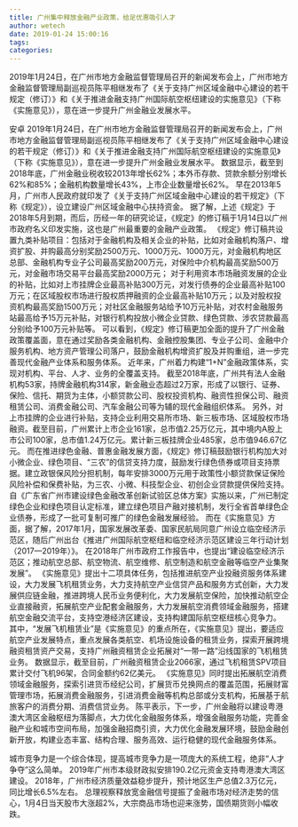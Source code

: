 ```yaml
---
title: 广州集中释放金融产业政策，给足优惠吸引人才
author: wetech
date: 2019-01-24 15:00:16
tags: 
categories: 
---
```

2019年1月24日，在广州市地方金融监督管理局召开的新闻发布会上，广州市地方金融监督管理局副巡视员陈平相继发布了《关于支持广州区域金融中心建设的若干规定（修订）》和《关于推进金融支持广州国际航空枢纽建设的实施意见》（下称《实施意见》），意在进一步提升广州金融业发展水平。
<!-- more -->
安卓
2019年1月24日，在广州市地方金融监督管理局召开的新闻发布会上，广州市地方金融监督管理局副巡视员陈平相继发布了《关于支持广州区域金融中心建设的若干规定（修订）》和《关于推进金融支持广州国际航空枢纽建设的实施意见》（下称《实施意见》），意在进一步提升广州金融业发展水平。
数据显示，截至到2018年底，广州金融业税收较2013年增长62%；本外币存款、贷款余额分别增长62%和85%；金融机构数量增长43%，上市企业数量增长62%。
早在2013年5月，广州市人民政府就印发了《关于支持广州区域金融中心建设的若干规定》（下称《规定》），设立建设广州区域金融中心扶持资金。
据了解，上述《规定》于2018年5月到期，而后，历经一年的研究论证，《规定》的修订稿于1月14日以广州市政府名义印发实施，这也是广州最重要的金融产业政策。
《规定》修订稿共设置九类补贴项目：包括对于金融机构及相关企业的补贴，比如对金融机构落户、增资扩股、并购最高分别奖励2500万元、1000万元、1000万元，对金融机构地区总部、金融机构专业子公司最高奖励200万元，对保险中介机构最高奖励500万元，对金融市场交易平台最高奖励2000万元；
对于利用资本市场融资发展的企业的补贴，比如对上市挂牌企业最高补贴300万元，对发行债券的企业最高补贴100万元；在区域股权市场进行股权质押融资的企业最高补贴10万元；以及对股权投资机构最高奖励1500万元；对社区金融服务站给予10万元补贴，对农村金融服务站最高给予15万元补贴，对银行机构投放小微企业贷款、绿色贷款、涉农贷款最高分别给予100万元补贴等。
可以看到，《规定》修订稿更加全面的提升了广州金融政策覆盖面，意在通过奖励各类金融机构、金融控股集团、专业子公司、金融中介服务机构、地方资产管理公司落户，鼓励金融机构增资扩股及并购重组，进一步完善现代金融产业体系和服务体系。
近年来，广州着力构建“1+N”金融政策体系，实现对机构、平台、人才、业务的全覆盖支持。
截至2018年底，广州共有法人金融机构53家，持牌金融机构314家，新金融业态超过2万家，形成了以银行、证券、保险、信托、期货为主体，小额贷款公司、股权投资机构、融资性担保公司、融资租赁公司、消费金融公司、汽车金融公司等为辅的现代金融组织体系。
另外，对上市挂牌的企业进行补贴，支持企业利用交易所市场、新三板市场、区域股权市场融资。截至目前，广州累计上市企业161家，总市值2.25万亿元，其中境内A股上市公司100家，总市值1.24万亿元。累计新三板挂牌企业485家，总市值946.67亿元。
而在推进绿色金融、普惠金融发展方面，《规定》修订稿鼓励银行机构加大对小微企业、绿色项目、“三农”的信贷支持力度，鼓励发行绿色债券或项目支持票据。建立政银保风险分担机制，每年安排3000万元用于政策性小额贷款保证保险风险补偿和保费补贴，为三农、小微、科技型企业、初创企业贷款提供保险支持。
自《广东省广州市建设绿色金融改革创新试验区总体方案》实施以来，广州已制定绿色企业和绿色项目认定标准，建立绿色项目产融对接机制，发行全省首单绿色企业债券，形成了一批可复制可推广的绿色金融发展经验。
而在《实施意见》方面，据了解，2017年1月，国家发展改革委、国家民航局同意广州设立临空经济示范区，随后广州出台《推进广州国际航空枢纽和临空经济示范区建设三年行动计划（2017—2019年）》。
在2018年广州市政府工作报告中，也提出“建设临空经济示范区；推动航空总部、航空物流、航空维修、航空制造和航空金融等临空产业集聚发展”。
《实施意见》提出十二项具体任务，包括推进航空产业投融资服务体系建设，大力发展飞机租赁业务，大力支持航空产业信贷产品和服务方式创新，大力发展供应链金融，推进跨境人民币业务便利化，大力发展航空保险，加快推动航空企业直接融资，拓展航空产业配套金融服务，大力发展航空消费领域金融服务，搭建航空金融交流平台，支持空港经济区建设，支持构建国际航空枢纽核心竞争力。
其中，“发展飞机租赁业”是《实施意见》的重点所在，《实施意见》提出，要适应航空产业发展特点，重点发展各类航空、机场设施设备的租赁业务，探索开展跨境融资租赁资产交易，支持广州融资租赁企业拓展对“一带一路”沿线国家的飞机租赁业务。
数据显示，截至目前，广州融资租赁企业2066家，通过飞机租赁SPV项目累计交付飞机96架，合同金额约62亿美元。
《实施意见》同时提出拓展航空消费领域金融服务，探索引进货币经纪公司，扩展货币兑换网点的覆盖范围，拓展财富管理市场，拓展消费金融服务，引进消费金融等机构总部或分支机构，拓展基于航旅客户的消费分期、消费信贷业务。
陈平表示，下一步，广州金融将以建设粤港澳大湾区金融枢纽为落脚点，大力优化金融服务体系，增强金融服务功能，完善金融产业和城市空间布局，加强金融招商引资，大力优化金融发展环境，鼓励金融创新开放，构建业态丰富、结构合理、服务高效、运行稳健的现代金融服务体系。
 
 
城市竞争力是一个综合体现，提高城市竞争力是一项庞大的系统工程，绝非“人才争夺”这么简单。
2019年广州市本级财政拟安排190.2亿元资金支持粤港澳大湾区建设。
2018年，广州市经济质量效益稳步提升，预计地区生产总值2.3万亿元，同比增长6.5%左右。
总理视察释放宽金融信号提振了金融市场对经济走势的信心，1月4日当天股市大涨超2%，大宗商品市场也迎来涨势，国债期货则小幅收跌。
